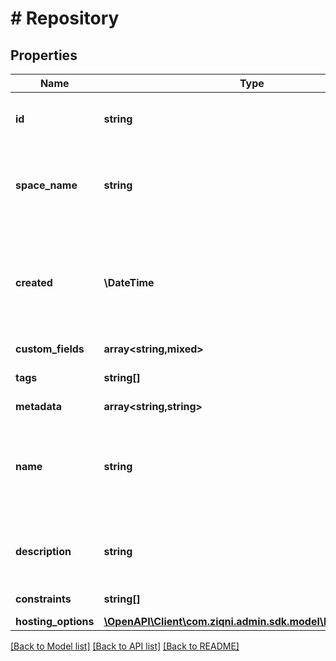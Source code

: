 # # Repository

## Properties

Name | Type | Description | Notes
------------ | ------------- | ------------- | -------------
**id** | **string** | A unique system generated identifier |
**space_name** | **string** | This is the space name which is linked to the account |
**created** | **\DateTime** | ISO8601 timestamp for when a Model was created. All records are stored in UTC time zone |
**custom_fields** | **array<string,mixed>** |  | [optional]
**tags** | **string[]** | A list of id&#39;s used to tag models | [optional]
**metadata** | **array<string,string>** |  | [optional]
**name** | **string** | The name of the repository. This cannot contain spaces or specil characters. |
**description** | **string** | The description of the promotion page | [optional]
**constraints** | **string[]** | Additional constraints |
**hosting_options** | [**\OpenAPI\Client\com.ziqni.admin.sdk.model\HostingOptions**](HostingOptions.md) |  |

[[Back to Model list]](../../README.md#models) [[Back to API list]](../../README.md#endpoints) [[Back to README]](../../README.md)
